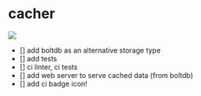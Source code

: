 # cacher

![](https://github.com/CrusaderX/cacher/.github/workflows/lint.yaml)

- [] add boltdb as an alternative storage type
- [] add tests
- [] ci linter, ci tests
- [] add web server to serve cached data (from boltdb)
- [] add ci badge icon!
